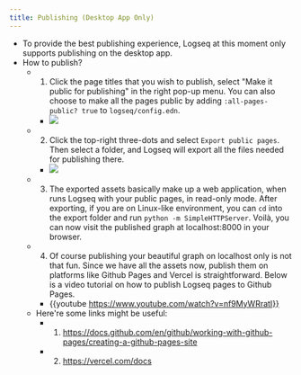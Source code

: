 ```yaml
---
title: Publishing (Desktop App Only)
---
```


- To provide the best publishing experience, Logseq at this moment only supports publishing on the desktop app.
- How to publish?
	- 1. Click the page titles that you wish to publish, select "Make it public for publishing" in the right pop-up menu. You can also choose to make all the pages public by adding `:all-pages-public? true` to `logseq/config.edn`.
		- ![](https://user-images.githubusercontent.com/479169/111357025-e396fd00-86c3-11eb-8604-b3e1459a278d.png)
	- 2. Click the top-right three-dots and select `Export public pages`. Then select a folder, and Logseq will export all the files needed for publishing there.
		- ![](https://user-images.githubusercontent.com/479169/111357170-05907f80-86c4-11eb-8403-fe99d9efc95d.png)
	- 3. The exported assets basically make up a web application, when runs Logseq with your public pages, in read-only mode. After exporting, if you are on Linux-like environment, you can `cd` into the export folder and run `python -m SimpleHTTPServer`. Voilà, you can now visit the published graph at localhost:8000 in your browser.
	- 4. Of course publishing your beautiful graph on localhost only is not that fun. Since we have all the assets now, publish them on platforms like Github Pages and Vercel is straightforward. Below is a video tutorial on how to publish Logseq pages to Github Pages.
		- {{youtube https://www.youtube.com/watch?v=nf9MyWRratI}}
	- Here're some links might be useful:
		- 1. https://docs.github.com/en/github/working-with-github-pages/creating-a-github-pages-site
		- 2. https://vercel.com/docs